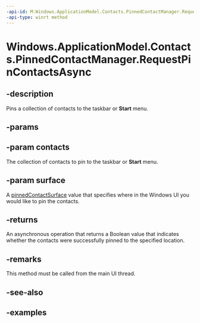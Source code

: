 ```yaml
---
-api-id: M:Windows.ApplicationModel.Contacts.PinnedContactManager.RequestPinContactsAsync(Windows.Foundation.Collections.IIterable{Windows.ApplicationModel.Contacts.Contact},Windows.ApplicationModel.Contacts.PinnedContactSurface)
-api-type: winrt method
---
```


<!-- Method syntax.
public IAsyncOperation<bool> PinnedContactManager.RequestPinContactsAsync(IIterable<Contact> contacts, PinnedContactSurface surface)
-->

# Windows.ApplicationModel.Contacts.PinnedContactManager.RequestPinContactsAsync

## -description
Pins a collection of contacts to the taskbar or **Start** menu.

## -params

## -param contacts
The collection of contacts to pin to the taskbar or **Start** menu.

## -param surface
A [pinnedContactSurface](pinnedcontactsurface.md) value that specifies where in the Windows UI you would like to pin the contacts.

## -returns
An asynchronous operation that returns a Boolean value that indicates whether the contacts were successfully pinned to the specified location.

## -remarks
This method must be called from the main UI thread.

## -see-also

## -examples
